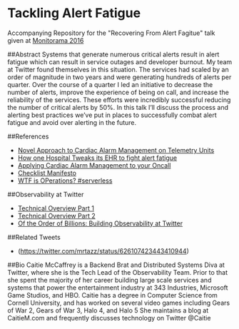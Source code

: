# Tackling Alert Fatigue
Accompanying Repository for the "Recovering From Alert Fagitue" talk given at [Monitorama 2016](http://monitorama.com/)

##Abstract
Systems that generate numerous critical alerts result in alert fatigue which can result in service outages and developer burnout.  My team at Twitter found themselves in this situation.  The services had scaled by an order of magnitude in two years and were generating hundreds of alerts per quarter. Over the course of a quarter I led an initiative to decrease the number of alerts, improve the experience of being on call, and increase the reliability of the services.  These efforts were incredibly successful reducing the number of critical alerts by 50%.  In this talk I’ll discuss the process and alerting best practices we’ve put in places to successfully combat alert fatigue and avoid over alerting in the future.

##References
* [Novel Approach to Cardiac Alarm Management on Telemetry Units](http://www.nursingcenter.com/pdfjournal?AID=2545317&an=00005082-201409000-00016&Journal_ID=54006&Issue_ID=2544216)
* [How one Hospital Tweaks its EHR to fight alert fatigue](http://www.healthcareitnews.com/news/how-one-hospital-tweaks-its-ehr-fight-alert-fatigue)
* [Applying Cardiac Alarm Management to your Oncall](http://fractio.nl/2014/08/26/cardiac-alarms-and-ops/)
* [Checklist Manifesto](http://www.amazon.com/Checklist-Manifesto-How-Things-Right/dp/0312430000)
* [WTF is OPerations? #serverless](https://charity.wtf/2016/05/31/wtf-is-operations-serverless/)

##Observability at Twitter
* [Technical Overview Part 1](https://blog.twitter.com/2016/observability-at-twitter-technical-overview-part-i)
* [Technical Overview Part 2](https://blog.twitter.com/2016/observability-at-twitter-technical-overview-part-ii)
* [Of the Order of Billions: Building Observability at Twitter](https://www.youtube.com/watch?v=SC6XuD1tgcQ)

##Related Tweets
* (https://twitter.com/mrtazz/status/626107423443410944)


##Bio
Caitie McCaffrey is a Backend Brat and Distributed Systems Diva at Twitter, where she is the Tech Lead of the Observability Team.  Prior to that she spent the majority of her career building large scale services and systems that power the entertainment industry at 343 Industries, Microsoft Game Studios, and HBO.  Caitie has a degree in Computer Science from Cornell University, and has worked on several video games including Gears of War 2, Gears of War 3, Halo 4, and Halo 5 She maintains a blog at  CaitieM.com  and frequently discusses technology on Twitter @Caitie


